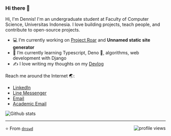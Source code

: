 ### Hi there 👋

Hi, I'm Dennis! I'm an undergraduate student at Faculty of Computer Science, Universitas Indonesia. I love building projects, teach people, and contribute to open-source projects.

- 💻 I’m currently working on [Project Roar](https://github.com/project-roar) and **Unnamed static site generator**
- 🌱 I’m currently learning Typescript, Deno 🦕, algorithms, web development with Django
- ✍ I love writing my thoughts on my [Devlog](http://denniswd.me/)

Reach me around the Internet 🌏:
- [LinkedIn](https://www.linkedin.com/in/denniswd/)
- [Line Messenger](https://line.me/R/ti/p/dennisaw2000)
- [Email](mailto:dennis.walangadi@gmail.com)
- [Academic Email](mailto:dennis.al@ui.ac.id)

![Github stats](https://github-readme-stats.vercel.app/api?username=dnswd&show_icons=true)

---
⭐️ From [`dnswd`](https://github.com/dnswd) <img src="https://gpvc.arturio.dev/dnswd" alt="profile views" align="right">  
